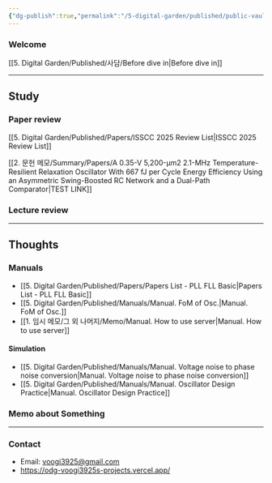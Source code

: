 ```yaml
---
{"dg-publish":true,"permalink":"/5-digital-garden/published/public-vault/","tags":["gardenEntry"],"created":"2025-04-07T00:32:00.480+09:00"}
---
```


### Welcome

[[5. Digital Garden/Published/사담/Before dive in\|Before dive in]]


---------------
## Study
### Paper review
[[5. Digital Garden/Published/Papers/ISSCC 2025 Review List\|ISSCC 2025 Review List]]

[[2. 문헌 메모/Summary/Papers/A 0.35-V 5,200-μm2 2.1-MHz Temperature-Resilient Relaxation Oscillator With 667 fJ per Cycle Energy Efficiency Using an Asymmetric Swing-Boosted RC Network and a Dual-Path Comparator\|TEST LINK]]
 

### Lecture review




---------------
## Thoughts

### Manuals
- [[5. Digital Garden/Published/Papers/Papers List - PLL FLL Basic\|Papers List - PLL FLL Basic]]
- [[5. Digital Garden/Published/Manuals/Manual. FoM of Osc.\|Manual. FoM of Osc.]]
- [[1. 임시 메모/그 외 나머지/Memo/Manual. How to use server\|Manual. How to use server]]

#### Simulation
- [[5. Digital Garden/Published/Manuals/Manual. Voltage noise to phase noise conversion\|Manual. Voltage noise to phase noise conversion]]
- [[5. Digital Garden/Published/Manuals/Manual. Oscillator Design Practice\|Manual. Oscillator Design Practice]]

### Memo about Something


---------------
### Contact
- Email: voogi3925@gmail.com
- https://odg-voogi3925s-projects.vercel.app/